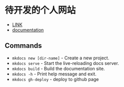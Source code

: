 # 待开发的个人网站
* [LINK](https://gujiawen777.github.io/mkdocs-site/)
* [documentation](https://www.mkdocs.org/)
## Commands
* `mkdocs new [dir-name]` - Create a new project.
* `mkdocs serve` - Start the live-reloading docs server.
* `mkdocs build` - Build the documentation site.
* `mkdocs -h` - Print help message and exit.
* `mkdocs gh-deploy` - deploy to github page